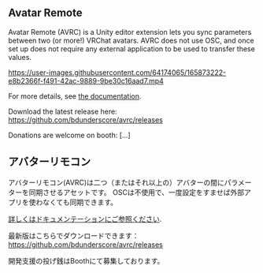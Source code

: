 ## Avatar Remote

Avatar Remote (AVRC) is a Unity editor extension lets you sync parameters between two (or more!) VRChat avatars.
AVRC does not use OSC, and once set up does not require any external application to be used to transfer these values.

https://user-images.githubusercontent.com/64174065/165873222-e8b2366f-f491-42ac-9889-9be30c16aad7.mp4

For more details, see [the documentation](https://www.notion.so/bdunderscore/Avatar-Remote-Documentation-33e090ea8fe642d584f5384cf88c2c1e).

Download the latest release here: https://github.com/bdunderscore/avrc/releases

Donations are welcome on booth: [...]

## アバターリモコン

アバターリモコン(AVRC)は二つ（またはそれ以上の）アバターの間にパラメーターを同期させるアセットです。
OSCは不使用で、一度設定をすませば外部アプリを使わなくても同期できます。

[詳しくはドキュメンテーションにご参照ください](https://www.notion.so/bdunderscore/cc0078cecb1c4a35acbb7a1ddbd203dd).

最新版はこちらでダウンロードできます： https://github.com/bdunderscore/avrc/releases

開発支援の投げ銭はBoothにて募集しております。
